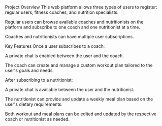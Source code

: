 Project Overview
This web platform allows three types of users to register: regular users, fitness coaches, and nutrition specialists.

Regular users can browse available coaches and nutritionists on the platform and subscribe to one coach and one nutritionist at a time.

Coaches and nutritionists can have multiple user subscriptions.

Key Features
Once a user subscribes to a coach:

A private chat is enabled between the user and the coach.

The coach can create and manage a custom workout plan tailored to the user's goals and needs.

After subscribing to a nutritionist:

A private chat is available between the user and the nutritionist.

The nutritionist can provide and update a weekly meal plan based on the user's dietary requirements.

Both workout and meal plans can be edited and updated by the respective coach or nutritionist as needed.
